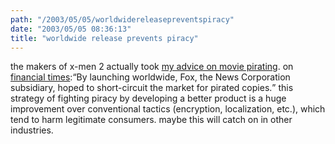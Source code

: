 ```yaml
---
path: "/2003/05/05/worldwidereleasepreventspiracy" 
date: "2003/05/05 08:36:13" 
title: "worldwide release prevents piracy" 
---
```

the makers of x-men 2 actually took <a href="http://weblog.randomchaos.com/index.php?date=2002-12-15&amp;title=movies+in+asia">my advice on movie pirating</a>. on <a href="http://news.ft.com/servlet/ContentServer?pagename=FT.com/StoryFT/FullStory&amp;c=StoryFT&amp;cid=1051389741221">financial times</a>:<q>By launching worldwide, Fox, the News Corporation subsidiary, hoped to short-circuit the market for pirated copies.</q> this strategy of fighting piracy by developing a better product is a huge improvement over conventional tactics (encryption, localization, etc.), which tend to harm legitimate consumers. maybe this will catch on in other industries.